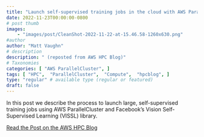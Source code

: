 ```yaml
---
title: "Launch self-supervised training jobs in the cloud with AWS ParallelCluster"
date: 2022-11-23T00:00:00-0800
# post thumb
images:
    - "images/post/CleanShot-2022-11-22-at-15.46.58-1260x630.png"
#author
author: "Matt Vaughn"
# description
description: " (reposted from AWS HPC Blog)"
# Taxonomies
categories: [ "AWS ParallelCluster", ]
tags: [ "HPC",  "ParallelCluster",  "Compute",  "hpcblog", ]
type: "regular" # available type (regular or featured)
draft: false
---
```


In this post we describe the process to launch large, self-supervised training jobs using AWS ParallelCluster and Facebook’s Vision Self-Supervised Learning (VISSL) library.

<a href="https://aws.amazon.com/blogs/hpc/launch-self-supervised-training-jobs-in-the-cloud-with-aws-parallelcluster/" class="btn btn-primary btn-lg active" role="button" aria-pressed="true" style="margin-top: 8px;">Read the Post on the AWS HPC Blog</a>